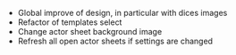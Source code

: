 - Global improve of design, in particular with dices images
- Refactor of templates select
- Change actor sheet background image
- Refresh all open actor sheets if settings are changed